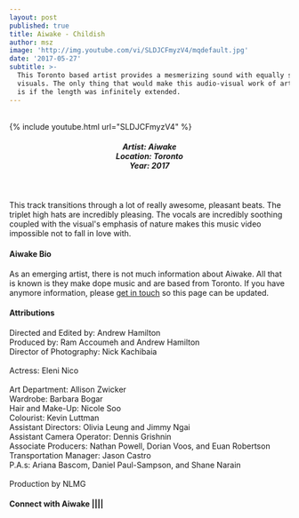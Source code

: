 ```yaml
---
layout: post
published: true
title: Aiwake - Childish
author: msz
image: 'http://img.youtube.com/vi/SLDJCFmyzV4/mqdefault.jpg'
date: '2017-05-27'
subtitle: >-
  This Toronto based artist provides a mesmerizing sound with equally stunning
  visuals. The only thing that would make this audio-visual work of art better
  is if the length was infinitely extended.
---
```

<br />
{% include youtube.html url="SLDJCFmyzV4" %}
<br>
<h5 style="text-align: center;">
Artist: Aiwake <br>
Location: Toronto <br>
Year: 2017
</h5>
<br>

This track transitions through a lot of really awesome, pleasant beats. The triplet high hats are incredibly pleasing. The vocals are incredibly soothing coupled with the visual's emphasis of nature makes this music video impossible not to fall in love with. 

#### Aiwake Bio

As an emerging artist, there is not much information about Aiwake. All that is known is they make dope music and are based from Toronto. If you have anymore information, please [get in touch](https://rwz.io/contact) so this page can be updated.

#### Attributions

Directed and Edited by: Andrew Hamilton <br>
Produced by: Ram Accoumeh and Andrew Hamilton <br>
Director of Photography: Nick Kachibaia <br>
<br>
Actress: Eleni Nico
<br><br>
Art Department: Allison Zwicker<br>
Wardrobe: Barbara Bogar<br>
Hair and Make-Up: Nicole Soo<br>
Colourist: Kevin Luttman<br>
Assistant Directors: Olivia Leung and Jimmy Ngai<br>
Assistant Camera Operator: Dennis Grishnin<br>
Associate Producers: Nathan Powell, Dorian Voos, and Euan Robertson<br>
Transportation Manager: Jason Castro<br>
P.A.s: Ariana Bascom, Daniel Paul-Sampson, and Shane Narain
<br><br>
Production by NLMG

#### Connect with Aiwake <a class="fa fa-facebook" href="https://www.facebook.com/youareaiwake" target="_blank"></a>|<a class="fa fa-twitter" href="https://twitter.com/youareaiwake" target="_blank"></a>|<a class="fa fa-youtube" href="https://www.youtube.com/" target="_blank"></a>|<a class="fa fa-instagram" href="https://www.instagram.com/youareaiwake" target="_blank"></a>|<a class="fa fa-soundcloud" href="https://soundcloud.com/aiwake" target="_blank"></a> 
<br>
